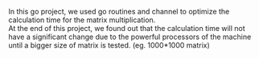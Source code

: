 In this go project, we used go routines and channel to optimize the calculation time for the matrix multiplication.<br />
At the end of this project, we found out that the calculation time will not have a significant change due to the powerful processors of the machine until a bigger size of matrix is tested. (eg. 1000\*1000 matrix) <br />
